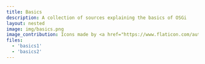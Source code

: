 ```yaml
---
title: Basics
description: A collection of sources explaining the basics of OSGi
layout: nested
image: img/basics.png
image_contribution: Icons made by <a href="https://www.flaticon.com/authors/srip" title="srip">srip</a> from <a href="https://www.flaticon.com/" title="Flaticon">www.flaticon.com</a> is licensed by <a href="http://creativecommons.org/licenses/by/3.0/" title="Creative Commons BY 3.0" target="_blank">CC 3.0 BY</a>
files:
  - 'basics1'
  - 'basics2'
---
```



